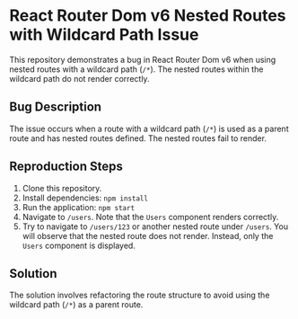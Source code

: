 # React Router Dom v6 Nested Routes with Wildcard Path Issue

This repository demonstrates a bug in React Router Dom v6 when using nested routes with a wildcard path (`/*`).  The nested routes within the wildcard path do not render correctly.

## Bug Description

The issue occurs when a route with a wildcard path (`/*`) is used as a parent route and has nested routes defined.  The nested routes fail to render.

## Reproduction Steps

1. Clone this repository.
2. Install dependencies: `npm install`
3. Run the application: `npm start`
4. Navigate to `/users`. Note that the `Users` component renders correctly.
5. Try to navigate to `/users/123` or another nested route under `/users`. You will observe that the nested route does not render.  Instead, only the `Users` component is displayed.

## Solution

The solution involves refactoring the route structure to avoid using the wildcard path (`/*`) as a parent route.